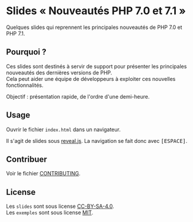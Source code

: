 # Slides « Nouveautés PHP 7.0 et 7.1 »

Quelques slides qui reprennent les principales nouveautés de PHP 7.0 et PHP 7.1.

## Pourquoi ?

Ces slides sont destinés à servir de support pour présenter les principales nouveautés des
dernières versions de PHP.  
Cela peut aider une équipe de développeurs à exploiter ces nouvelles fonctionnalités.

Objectif : présentation rapide, de l'ordre d'une demi-heure.

## Usage

Ouvrir le fichier `index.html` dans un navigateur.

Il s'agit de slides sous [reveal.js](http://lab.hakim.se/reveal-js/#/). La navigation se
fait donc avec <kbd>[ESPACE]</kbd>.

## Contribuer

Voir le fichier [CONTRIBUTING](CONTRIBUTING.md).

## License

Les `slides` sont sous license [CC-BY-SA-4.0](https://creativecommons.org/licenses/by-sa/4.0/).  
Les `exemples` sont sous license [MIT](https://opensource.org/licenses/MIT).
